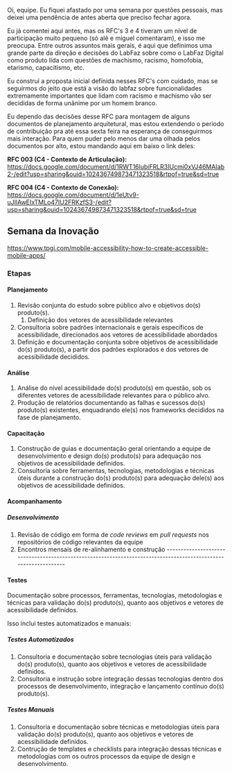 Oi, equipe. Eu fiquei afastado por uma semana por questões pessoais, mas deixei uma pendência de antes aberta que preciso fechar agora.

Eu já comentei aqui antes, mas os RFC's 3 e 4 tiveram um nível de participação muito pequeno (só alê e miguel comentaram), e isso me preocupa. Entre outros assuntos mais gerais, é aqui que definimos uma grande parte da direção e decisões do LabFaz sobre como o LabFaz Digital como produto lida com questões de machismo, racismo, homofobia, etarismo, capacitismo, etc.

Eu construí a proposta inicial definida nesses RFC's com cuidado, mas se seguirmos do jeito que está a visão do labfaz sobre funcionalidades extremamente importantes que lidam com racismo e machismo vão ser decididas de forma unânime por um homem branco.

Eu dependo das decisões desse RFC para montagem de alguns documentos de planejamento arquitetural, mas estou extendendo o período de contribuição pra até essa sexta feira na esperança de conseguirmos mais interação. Para quem puder pelo menos dar uma olhada pelos documentos por alto, estou mandando aqui em baixo o link deles:

**RFC 003 (C4 - Contexto de Articulação):** https://docs.google.com/document/d/1RWT16lubiFRLR3IUcmi0xVJ46MAIab2-/edit?usp=sharing&ouid=102436749873471323518&rtpof=true&sd=true

**RFC 004 (C4 - Contexto de Conexão):** https://docs.google.com/document/d/1eUtv9-uJIlAwEIxTMLo47IU2FRKzfS3-/edit?usp=sharing&ouid=102436749873471323518&rtpof=true&sd=true



## Semana da Inovação
https://www.tpgi.com/mobile-accessibility-how-to-create-accessible-mobile-apps/


### Etapas
#### Planejamento
1. Revisão conjunta do estudo sobre público alvo e objetivos do(s) produto(s).
	1. Definição dos vetores de acessibilidade relevantes
2. Consultoria sobre padrões internacionais e gerais específicos de acessibilidade, direcionados aos vetores de acessibilidade abordados
3. Definição e documentação conjunta sobre objetivos de acessibilidade do(s) produto(s), a partir dos padrões explorados e dos vetores de acessibilidade decididos. 
#### Análise
1. Análise do nível acessibilidade do(s) produto(s) em questão, sob os diferentes vetores de acessibilidade relevantes para o público alvo.
2. Produção de relatórios documentando as falhas e sucessos do(s) produto(s) existentes, enquadrando ele(s) nos frameworks decididos na fase de planejamento.
#### Capacitação
1. Construção de guias e documentação geral orientando a equipe de desenvolvimento e design do(s) produto(s) para adequação nos objetivos de acessibilidade definidos.
2. Consultoria sobre ferramentas, tecnologias, metodologias e técnicas úteis durante a construção do(s) produto(s) para adequação dele(s) aos objetivos de acessibilidade definidos. 
#### Acompanhamento

##### Desenvolvimento
1. Revisão de código em forma de *code reviews* em *pull requests* nos repositórios de código relevantes da equipe
2. Encontros mensais de re-alinhamento e construção ----------------------------------------------------------------------------------------------------------------

#### Testes
Documentação sobre processos, ferramentas, tecnologias, metodologias e técnicas para validação do(s) produto(s), quanto aos objetivos e vetores de acessibilidade definidos.

Isso inclui testes automatizados e manuais:

##### Testes Automatizados
1. Consultoria e documentação sobre tecnologias úteis para validação do(s) produto(s), quanto aos objetivos e vetores de acessibilidade definidos.
2. Consultoria e instrução sobre integração dessas tecnologias dentro dos processos de desenvolvimento, integração e lançamento contínuo do(s) produto(s).
##### Testes Manuais
1. Consultoria e documentação sobre técnicas e metodologias úteis para validação do(s) produto(s), quanto aos objetivos e vetores de acessibilidade definidos.
2. Contrução de templates e checklists para integração dessas técnicas e metodologias com os outros processos da equipe de design e desenvolvimento.